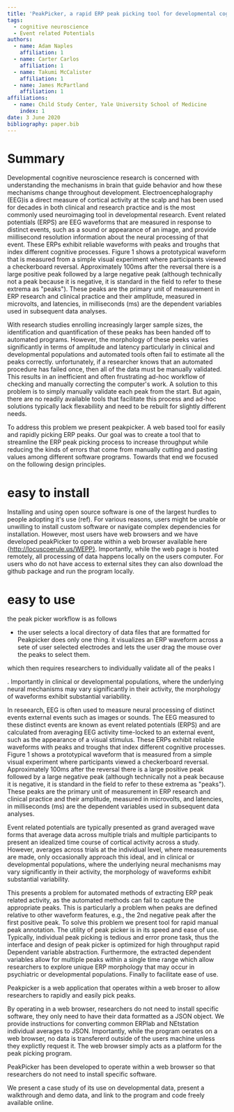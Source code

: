 ```yaml
---
title: 'PeakPicker, a rapid ERP peak picking tool for developmental cognitive neuroscience'
tags:
  - cognitive neuroscience
  - Event related Potentials
authors:
  - name: Adam Naples
    affiliation: 1
  - name: Carter Carlos
    affiliation: 1
  - name: Takumi McCalister
    affiliation: 1
  - name: James McPartland
    affiliation: 1
affiliations:
  - name: Child Study Center, Yale University School of Medicine
    index: 1
date: 3 June 2020
bibliography: paper.bib
---
```


# Summary



Developmental cognitive neuroscience research is concerned with understanding the mechanisms in brain that guide behavior and how these mechanisms change throughout development. Electroencephalography (EEG)is a direct measure of cortical activity at the scalp and has been used for decades in both clinical and research practice and is the most commonly used neuroimaging tool in developmental research.  Event related potentials (ERPS) are EEG waveforms that are measured in response to distinct events, such as a sound or appearance of an image, and provide miillisecond resolution information about the neural processing of that event. These ERPs exhibit reliable waveforms with peaks and troughs that index different cognitive processes. Figure 1 shows a prototypical waveform that is measured from a simple visual experiment where participants viewed a checkerboard reversal. Approximately 100ms after the reversal there is a large positive peak followed by a large negative peak (although technically not a peak because it is negative, it is standard in the field to refer to these extrema as "peaks"). These peaks are the primary unit of measurement in ERP research and clinical practice and their amplitude, measured in microvolts,  and latencies, in milliseconds (ms) are the dependent variables used in subsequent data analyses.

With research studies enrolling increasingly larger sample sizes, the identification and quantification of these peaks has been handed off to automated programs. However, the morphology of these peeks varies significantly in terms of amplitude and latency particularly in clinical and developmental populations and automated tools often fail to estimate all the peaks correctly. unfortunately, if a researcher knows that an automated procedure has failed once, then all of the data must be manually validated. This results in an inefficient and often frustrating ad-hoc workflow of checking and manually correcting the computer's work. A solution to this problem is to simply manually validate each peak from the start.  But again, there are no readily available tools that facilitate this process and ad-hoc solutions typically lack flexabiliity and need to be rebuilt for slightly different needs.

To address this problem we present peakpicker. A web based tool for easily and rapidly picking ERP peaks. Our goal was to create a tool that to streamline the ERP peak picking process to increase throughput while reducing the kinds of errors that come from manually cutting and pasting values among different software programs. Towards that end we focused on the following design principles.

# easy to install
Installing and using open source software is one of the largest hurdles to people adopting it's use (ref). For various reasons, users might be unable or unwilling to install custom software or navigate complex dependencies for installation. However, most users have web browsers and we have developed peakPicker to operate within a web browser available here {http://locuscoerule.us/WEPP}. Importantly, while the web page is hosted remotely, all processing of data happens locally on the users computer. For users who do not have access to external sites they can also download the github package and run the program locally.

# easy to use
the peak picker workflow is as follows
  - the user selects a local directory of data files that are formatted for 
Peakpicker does only one thing. it visualizes an ERP waveform across a sete of user selected electrodes and lets the user drag the mouse over the peaks to select them.

 which then requires researchers to individually validate all of the peaks l

. Importantly in clinical or developmental populations, where the underlying neural mechanisms may vary significantly in their activity, the morphology  of waveforms exhibit substantial variability.

In reseearch, EEG is often used to measure neural processing of distinct events external events such as images or sounds. The EEG measured to these distinct events are known as event related potentials (ERPS) and are calculated from averaging EEG activity time-locked to an external event, such as the appearance of a visual stimulus. These ERPs exhibit reliable waveforms with peaks and troughs that index different cognitive processes. Figure 1 shows a prototypical waveform that is measured from a simple visual experiment where participants viewed a checkerboard reversal. Approximately 100ms after the reversal there is a large positive peak followed by a large negative peak (although technically not a peak because it is negative, it is standard in the field to refer to these extrema as "peaks"). These peaks are the primary unit of measurement in ERP research and clinical practice and their amplitude, measured in microvolts,  and latencies, in milliseconds (ms) are the dependent variables used in subsequent data analyses.

Event related potentials are typically presented as grand averaged wave forms that average data across multiple trials and multiple participants to present an idealized time course of cortical activity across a study. However, averages across trials at the individual level, where measurements are made, only occasionally approach this ideal, and in clinical or developmental populations, where the underlying neural mechanisms may vary significantly in their activity, the morphology  of waveforms exhibit substantial variability.

This presents a problem for automated methods of extracting ERP peak related activity, as the automated methods can fail to capture the appropriate peaks. This is particularly a problem when peaks are defined relative to other waveform features, e.g., the 2nd negative peak after the first positive peak. To solve this problem we present tool for rapid manual peak annotation. The utility of peak picker is in its speed and ease of use. Typically, individual peak picking is tedious and error prone task, thus the interface and design of peak picker is optimized for high throughput rapid Dependent variable abstraction. Furthermore, the extracted dependent variables allow for multiple peaks within a single time range which allow researchers to explore unique ERP morphology that may occur in psychiatric  or developmental populations. Finally to facilitate ease of use.


Peakpicker is a web application that operates within a web broser to allow researchers to rapidly and easily pick peaks.

By operating in a web browser, researchers do not need to install specific software, they only need to have their data formatted as a JSON object. We provide instructions for converting common ERPlab and NEtstation individual averages to JSON. Importantly, while the program oerates on a web browser, no data is transfererd outside of the users machine unless they explictly request it. The web browser simply acts as a platform for the peak picking program.

PeakPicker has been developed to operate within a web browser so that researchers do not need to install specific software.


We present a case study of its use on developmental data, present a walkthrough and demo data, and link to the program and code freely available online.
